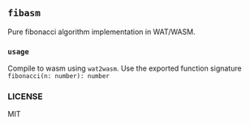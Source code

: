 ## `fibasm`

Pure fibonacci algorithm implementation in WAT/WASM. 

### `usage`

Compile to wasm using `wat2wasm`. Use the exported function signature `fibonacci(n: number): number`

### LICENSE

MIT
